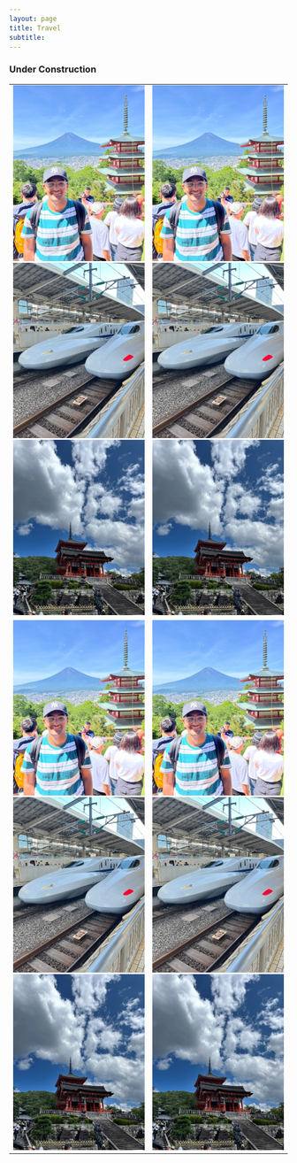 ```yaml
---
layout: page
title: Travel
subtitle:
---
```

### Under Construction

<!--
<div id="slideshow">
	<div class="slide-fade">
		<div class="slide">
			<img src="{{ 'assets/img/japan/IMG_1001.jpg' | relative_url }}" alt="Not found" />
		</div>
		<div class="slide">
			<img src="{{ 'assets/img/japan/IMG_1719.jpg' | relative_url }}" alt="Not found" />
		</div>
		<div class="slide">
			<img src="{{ 'assets/img/japan/IMG_1776.jpg' | relative_url }}" alt="Not found" />
		</div>
		<div class="slide">
			<img src="{{ 'assets/img/japan/IMG_1795.jpg' | relative_url }}" alt="Not found" />
		</div>
		<div class="slide">
			<img src="{{ 'assets/img/japan/IMG_2120.jpg' | relative_url }}" alt="Not found" />
		</div>
		<div class="slide">
			<img src="{{ 'assets/img/japan/IMG_2354.jpg' | relative_url }}" alt="Not found" />
		</div>
		<figcaption>Japan</figcaption>
	</div>
</div>-->

<!--
<div id="slideshow">
<div class="slideshow-container">
  <div class="slide fade">
    <img src="assets/img/japan/IMG_1001.jpg" alt="Slide 1" />
  </div>
  <div class="slide fade">
    <img src="assets/img/japan/IMG_1719.jpg" alt="Slide 2" />
  </div>
  <div class="slide fade">
    <img src="assets/img/japan/IMG_1776.jpg" alt="Slide 3" />
  </div>
  <div class="slide fade">
    <img src="assets/img/japan/IMG_1795.jpg" alt="Slide 4" />	
  </div>
</div> 
</div>
-->


<table class="carousel-table">
  <tr>
    <td>
      <div class="swiper mySwiper1">
        <div class="swiper-wrapper">
          <div class="swiper-slide"><img src="/assets/img/japan/IMG_1001.jpg" alt="Slide 1" ></div>
          <div class="swiper-slide"><img src="/assets/img/japan/IMG_1719.jpg" alt="Slide 1" ></div>
          <div class="swiper-slide"><img src="/assets/img/japan/IMG_1776.jpg" alt="Slide 1" ></div>
        </div>
        <div class="swiper-pagination"></div>
        <div class="swiper-button-next"></div>
        <div class="swiper-button-prev"></div>
      </div>
    </td>
    <td>
      <div class="swiper mySwiper2">
        <div class="swiper-wrapper">
          <div class="swiper-slide"><img src="/assets/img/japan/IMG_1001.jpg" alt="Slide 1" ></div>
          <div class="swiper-slide"><img src="/assets/img/japan/IMG_1719.jpg" alt="Slide 1" ></div>
          <div class="swiper-slide"><img src="/assets/img/japan/IMG_1776.jpg" alt="Slide 1" ></div>
        </div>
        <div class="swiper-pagination"></div>
        <div class="swiper-button-next"></div>
        <div class="swiper-button-prev"></div>
      </div>
    </td>
  </tr>
  <tr>
    <td>
      <div class="swiper mySwiper3">
        <div class="swiper-wrapper">
          <div class="swiper-slide"><img src="/assets/img/japan/IMG_1001.jpg" alt="Slide 1" ></div>
          <div class="swiper-slide"><img src="/assets/img/japan/IMG_1719.jpg" alt="Slide 1" ></div>
          <div class="swiper-slide"><img src="/assets/img/japan/IMG_1776.jpg" alt="Slide 1" ></div>
        </div>
        <div class="swiper-pagination"></div>
        <div class="swiper-button-next"></div>
        <div class="swiper-button-prev"></div>
      </div>
    </td>
    <td>
      <div class="swiper mySwiper4">
        <div class="swiper-wrapper">
          <div class="swiper-slide"><img src="/assets/img/japan/IMG_1001.jpg" alt="Slide 1" ></div>
          <div class="swiper-slide"><img src="/assets/img/japan/IMG_1719.jpg" alt="Slide 1" ></div>
          <div class="swiper-slide"><img src="/assets/img/japan/IMG_1776.jpg" alt="Slide 1" ></div>
        </div>
        <div class="swiper-pagination"></div>
        <div class="swiper-button-next"></div>
        <div class="swiper-button-prev"></div>
      </div>
    </td>
  </tr>
</table>



